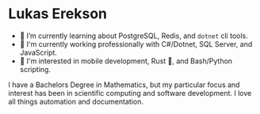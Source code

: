 # Lukas Erekson 

- 🌱 I’m currently learning about PostgreSQL, Redis, and `dotnet` cli tools.
- 👷 I'm currently working professionally with C#/Dotnet, SQL Server, and JavaScript.
- 🤔 I'm interested in mobile development, Rust 🦀, and Bash/Python scripting.

I have a Bachelors Degree in Mathematics, but my particular focus and interest has been in scientific computing and software development. I love all things automation and documentation.




<!-- - 🌱 I’m currently learning ...
- 💞️ I’m looking to collaborate on ...
- 📫 How to reach me ... -->

<!---
LukasErekson/LukasErekson is a ✨ special ✨ repository because its `README.md` (this file) appears on your GitHub profile.
You can click the Preview link to take a look at your changes.
--->
